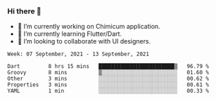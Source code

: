 ### Hi there 👋

<!--
**devcat37/devcat37** is a ✨ _special_ ✨ repository because its `README.md` (this file) appears on your GitHub profile.-->


- 🔭 I’m currently working on Chimicum application.
- 🌱 I’m currently learning Flutter/Dart.
- 👯 I’m looking to collaborate with UI designers.
<!-- - 🤔 I’m looking for help with ... -->

<!--START_SECTION:waka-->
```text
Week: 07 September, 2021 - 13 September, 2021

Dart         8 hrs 15 mins   ████████████████████████▒   96.79 % 
Groovy       8 mins          ▒░░░░░░░░░░░░░░░░░░░░░░░░   01.60 % 
Other        3 mins          ░░░░░░░░░░░░░░░░░░░░░░░░░   00.62 % 
Properties   3 mins          ░░░░░░░░░░░░░░░░░░░░░░░░░   00.61 % 
YAML         1 min           ░░░░░░░░░░░░░░░░░░░░░░░░░   00.33 % 
```
<!--END_SECTION:waka-->
